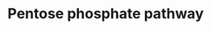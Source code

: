 ---
annotations:
- id: PW:0000045
  parent: classic metabolic pathway
  type: Pathway Ontology
  value: pentose phosphate pathway
authors:
- MaintBot
- Fehrhart
- Lawson
- Teacup
- Mkutmon
- Eweitz
description: The pentose phosphate pathway is a process of glucose turnover that produces
  NADPH as reducing equivalents and pentoses as essential parts of nucleotides. This
  metabolic pathway is parallel to glycolysis. It generates NADPH and pentoses (5-carbon
  sugars) as well as ribose 5-phosphate, the last one a precursor for the synthesis
  of nucleotides. While it does involve oxidation of glucose, its primary role is
  anabolic rather than catabolic. The pathway is especially important in erythrocytes.
  There are two distinct phases in the pathway. The first is the oxidative phase,
  in which NADPH is generated, and the second is the non-oxidative synthesis of 5-carbon
  sugars.
last-edited: 2021-05-27
organisms:
- Anopheles gambiae
redirect_from:
- /index.php/Pathway:WP1231
- /instance/WP1231
- /instance/WP1231_r118327
revision: r118327
schema-jsonld:
- '@context': https://schema.org/
  '@id': https://wikipathways.github.io/pathways/WP1231.html
  '@type': Dataset
  creator:
    '@type': Organization
    name: WikiPathways
  description: The pentose phosphate pathway is a process of glucose turnover that
    produces NADPH as reducing equivalents and pentoses as essential parts of nucleotides.
    This metabolic pathway is parallel to glycolysis. It generates NADPH and pentoses
    (5-carbon sugars) as well as ribose 5-phosphate, the last one a precursor for
    the synthesis of nucleotides. While it does involve oxidation of glucose, its
    primary role is anabolic rather than catabolic. The pathway is especially important
    in erythrocytes. There are two distinct phases in the pathway. The first is the
    oxidative phase, in which NADPH is generated, and the second is the non-oxidative
    synthesis of 5-carbon sugars.
  keywords:
  - 6-Phosphogluconate
  - 6-Phosphonoglucono-delta-lactone
  - AgaP_AGAP004197
  - AgaP_AGAP005080
  - AgaP_AGAP010866
  - AgaP_AGAP011457
  - AgaP_AGAP011800
  - Erythrose-4-Phosphate
  - Fructose-6-Phosphate
  - G6PD
  - Glucose-6-Phosphate
  - Glyceraldehyde-3-phosphate
  - Ribose-5-Phosphate
  - Ribulose-5-Phosphate
  - Sedoheptulose-7-Phosphate
  - Xylulose-5-Phosphate
  license: CC0
  name: Pentose phosphate pathway
seo: CreativeWork
title: Pentose phosphate pathway
wpid: WP1231
---
